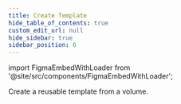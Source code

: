```yaml
---
title: Create Template
hide_table_of_contents: true
custom_edit_url: null
hide_sidebar: true
sidebar_position: 6
---
```


import FigmaEmbedWithLoader from '@site/src/components/FigmaEmbedWithLoader';

Create a reusable template from a volume.

<div style={{ width: "100%", height: "auto", margin: 0, padding: 0, overflow: "hidden" }}>
  <FigmaEmbedWithLoader  className="figma-wrapper"
    url="https://embed.figma.com/proto/Xkb8Uy7wT8Paqwyq3XNiLh/Create-Template?node-id=3-93&scaling=scale-down-width&content-scaling=fixed&page-id=0%3A1&starting-point-node-id=2%3A2&embed-host=share"
    thumbnail="/img/template-thumbnail.jpg" 
  />
</div>